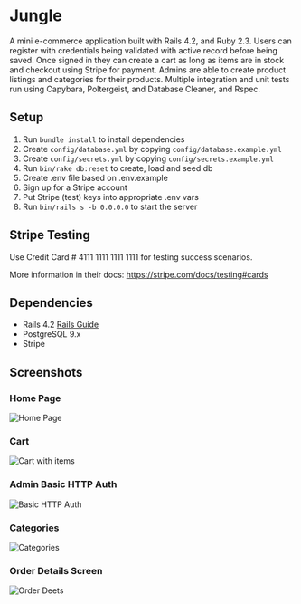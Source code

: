 # Jungle

A mini e-commerce application built with Rails 4.2, and Ruby 2.3. Users can register with credentials being validated with active record before being saved. Once signed in they can create a cart as long as items are in stock and checkout using Stripe for payment. Admins are able to create product listings and categories for their products. Multiple integration and unit tests run using Capybara, Poltergeist, and Database Cleaner, and Rspec.


## Setup

1. Run `bundle install` to install dependencies
2. Create `config/database.yml` by copying `config/database.example.yml`
3. Create `config/secrets.yml` by copying `config/secrets.example.yml`
4. Run `bin/rake db:reset` to create, load and seed db
5. Create .env file based on .env.example
6. Sign up for a Stripe account
7. Put Stripe (test) keys into appropriate .env vars
8. Run `bin/rails s -b 0.0.0.0` to start the server

## Stripe Testing

Use Credit Card # 4111 1111 1111 1111 for testing success scenarios.

More information in their docs: <https://stripe.com/docs/testing#cards>

## Dependencies

* Rails 4.2 [Rails Guide](http://guides.rubyonrails.org/v4.2/)
* PostgreSQL 9.x
* Stripe

## Screenshots

### Home Page

![Home Page]()

### Cart

![Cart with items]()

### Admin Basic HTTP Auth

![Basic HTTP Auth]()

### Categories

![Categories]()

### Order Details Screen

![Order Deets]()
